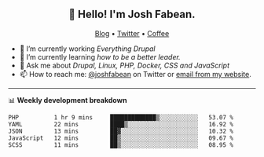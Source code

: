 <h2 align="center">👋 Hello! I'm Josh Fabean.</h2>
<p align="center">
  <a href="https://joshfabean.com">Blog</a> •
  <a href="https://twitter.com/fabean">Twitter</a> •
  <a href="https://www.buymeacoffee.com/LSxne6Yr4">Coffee</a>
</p>

- 🔭 I’m currently working *Everything Drupal*
- 🌱 I’m currently learning *how to be a better leader.*
- 💬 Ask me about *Drupal, Linux, PHP, Docker, CSS and JavaScript*
- 📫 How to reach me: [@joshfabean](https://twitter.com/joshfabean) on Twitter or [email from my website](https://joshfabean.com).

-------

📊 **Weekly development breakdown**
<!--START_SECTION:waka-->
```text
PHP          1 hr 9 mins     █████████████▒░░░░░░░░░░░   53.07 % 
YAML         22 mins         ████▒░░░░░░░░░░░░░░░░░░░░   16.92 % 
JSON         13 mins         ██▓░░░░░░░░░░░░░░░░░░░░░░   10.32 % 
JavaScript   12 mins         ██▒░░░░░░░░░░░░░░░░░░░░░░   09.67 % 
SCSS         11 mins         ██▒░░░░░░░░░░░░░░░░░░░░░░   08.95 % 
```
<!--END_SECTION:waka-->

<!--
**fabean/fabean** is a ✨ _special_ ✨ repository because its `README.md` (this file) appears on your GitHub profile.

Here are some ideas to get you started:

- 🔭 I’m currently working on ...
- 🌱 I’m currently learning ...
- 👯 I’m looking to collaborate on ...
- 🤔 I’m looking for help with ...
- 💬 Ask me about ...
- 📫 How to reach me: ...
- 😄 Pronouns: ...
- ⚡ Fun fact: ...
-->
